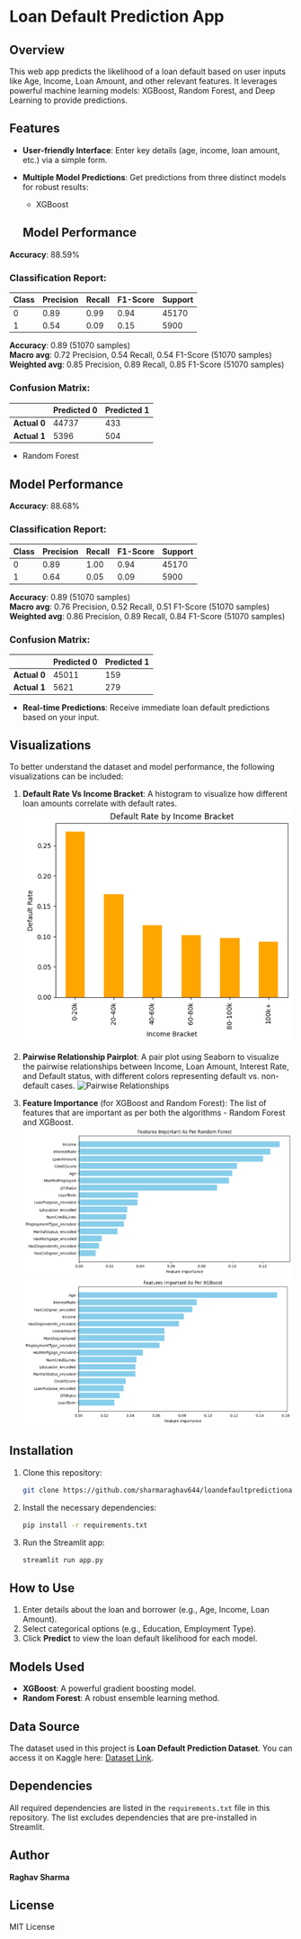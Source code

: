 # Loan Default Prediction App  

## Overview

This web app predicts the likelihood of a loan default based on user inputs like Age, Income, Loan Amount, and other relevant features. It leverages powerful machine learning models: XGBoost, Random Forest, and Deep Learning to provide predictions.  

## Features  

- **User-friendly Interface**: Enter key details (age, income, loan amount, etc.) via a simple form.  
- **Multiple Model Predictions**: Get predictions from three distinct models for robust results:  
  - XGBoost

  ## Model Performance

**Accuracy**: 88.59%

### Classification Report:
| Class | Precision | Recall | F1-Score | Support |
|-------|-----------|--------|----------|---------|
| 0     | 0.89      | 0.99   | 0.94     | 45170   |
| 1     | 0.54      | 0.09   | 0.15     | 5900    |

**Accuracy**: 0.89 (51070 samples)  
**Macro avg**: 0.72 Precision, 0.54 Recall, 0.54 F1-Score (51070 samples)  
**Weighted avg**: 0.85 Precision, 0.89 Recall, 0.85 F1-Score (51070 samples)

### Confusion Matrix:

|           | Predicted 0 | Predicted 1 |
|-----------|-------------|-------------|
| **Actual 0** | 44737       | 433         |
| **Actual 1** | 5396        | 504         |

  - Random Forest

  ## Model Performance

**Accuracy**: 88.68%

### Classification Report:
| Class | Precision | Recall | F1-Score | Support |
|-------|-----------|--------|----------|---------|
| 0     | 0.89      | 1.00   | 0.94     | 45170   |
| 1     | 0.64      | 0.05   | 0.09     | 5900    |

**Accuracy**: 0.89 (51070 samples)  
**Macro avg**: 0.76 Precision, 0.52 Recall, 0.51 F1-Score (51070 samples)  
**Weighted avg**: 0.86 Precision, 0.89 Recall, 0.84 F1-Score (51070 samples)

### Confusion Matrix:

|           | Predicted 0 | Predicted 1 |
|-----------|-------------|-------------|
| **Actual 0** | 45011       | 159         |
| **Actual 1** | 5621        | 279         |


- **Real-time Predictions**: Receive immediate loan default predictions based on your input.  

## Visualizations

To better understand the dataset and model performance, the following visualizations can be included:  


1. **Default Rate Vs Income Bracket**: A histogram to visualize how different loan amounts correlate with default rates.
![Default Rate by Income Bracket](default_rate_by_income.png)

2. **Pairwise Relationship Pairplot**: A pair plot using Seaborn to visualize the pairwise relationships between Income, Loan Amount, Interest Rate, and Default status, with different colors representing default vs. non-default cases.
![Pairwise Relationships](pairwise_relationships.png)

3. **Feature Importance** (for XGBoost and Random Forest): The list of features that are important as per both the algorithms - Random Forest and XGBoost.
![Features Important As per Random Forest](features_important_random_forest.png)
![Features Important As per XGBoost](feature_important_xgboost.png)

## Installation  

1. Clone this repository:  
   ```bash
   git clone https://github.com/sharmaraghav644/loandefaultpredictionapp
   ```  
2. Install the necessary dependencies:  
   ```bash
   pip install -r requirements.txt
   ```  
3. Run the Streamlit app:  
   ```bash
   streamlit run app.py
   ```  

## How to Use  

1. Enter details about the loan and borrower (e.g., Age, Income, Loan Amount).  
2. Select categorical options (e.g., Education, Employment Type).  
3. Click **Predict** to view the loan default likelihood for each model.  

## Models Used  

- **XGBoost**: A powerful gradient boosting model.  
- **Random Forest**: A robust ensemble learning method.  

## Data Source  

The dataset used in this project is **Loan Default Prediction Dataset**. You can access it on Kaggle here: [Dataset Link](https://www.kaggle.com/datasets/nikhil1e9/loan-default/data).  

## Dependencies  

All required dependencies are listed in the `requirements.txt` file in this repository. The list excludes dependencies that are pre-installed in Streamlit.  

## Author  

**Raghav Sharma**  

## License  

MIT License  
